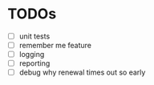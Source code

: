 # TODOs

- [ ] unit tests
- [ ] remember me feature
- [ ] logging
- [ ] reporting
- [ ] debug why renewal times out so early
